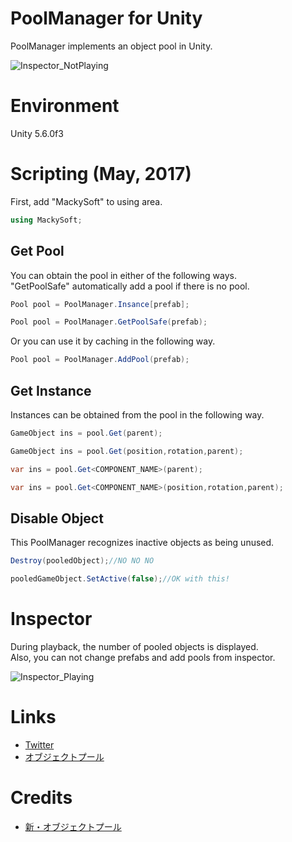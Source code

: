 # PoolManager for Unity
PoolManager implements an object pool in Unity.

![Inspector_NotPlaying](https://cdn-ak.f.st-hatena.com/images/fotolife/M/MackySoft/20170517/20170517181308.jpg)
# Environment
Unity 5.6.0f3
# Scripting (May, 2017)
First, add "MackySoft" to using area.
```cs
using MackySoft;
```
## Get Pool
You can obtain the pool in either of the following ways.  
"GetPoolSafe" automatically add a pool if there is no pool.
```cs
Pool pool = PoolManager.Insance[prefab];

Pool pool = PoolManager.GetPoolSafe(prefab);
```

Or you can use it by caching in the following way.
```cs
Pool pool = PoolManager.AddPool(prefab);
```
## Get Instance
Instances can be obtained from the pool in the following way.
```cs
GameObject ins = pool.Get(parent);

GameObject ins = pool.Get(position,rotation,parent);

var ins = pool.Get<COMPONENT_NAME>(parent);

var ins = pool.Get<COMPONENT_NAME>(position,rotation,parent);
```
## Disable Object
This PoolManager recognizes inactive objects as being unused.
```cs
Destroy(pooledObject);//NO NO NO

pooledGameObject.SetActive(false);//OK with this!
```
# Inspector
During playback, the number of pooled objects is displayed.  
Also, you can not change prefabs and add pools from inspector.

![Inspector_Playing](https://cdn-ak.f.st-hatena.com/images/fotolife/M/MackySoft/20170517/20170517181344.jpg)
# Links
- [Twitter](https://twitter.com/macky_soft)
- [オブジェクトプール](http://mackysoft.hatenablog.com/entry/2017/05/18/210000)
# Credits
- [新・オブジェクトプール](http://tsubakit1.hateblo.jp/entry/20140309/1394296581)
